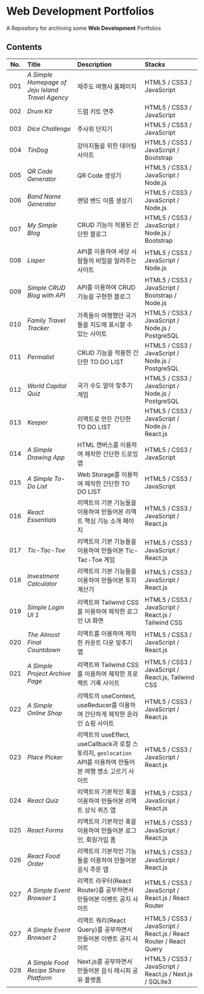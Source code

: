 # Web Development Portfolios

A Repository for archiving some **Web Development** Portfolios

## Contents

| **No.** | **Title**                                        | **Description**                                                                                                | **Stacks**                                                        |
| :-----: | :----------------------------------------------- | :------------------------------------------------------------------------------------------------------------- | :---------------------------------------------------------------- |
|   001   | _A Simple Homepage of Jeju Island Travel Agency_ | 제주도 여행사 홈페이지                                                                                         | HTML5 / CSS3 / JavaScript                                         |
|   002   | _Drum Kit_                                       | 드럼 키트 연주                                                                                                 | HTML5 / CSS3 / JavaScript                                         |
|   003   | _Dice Challenge_                                 | 주사위 던지기                                                                                                  | HTML5 / CSS3 / JavaScript                                         |
|   004   | _TinDog_                                         | 강아지들을 위한 데이팅 사이트                                                                                  | HTML5 / CSS3 / JavaScript / Bootstrap                             |
|   005   | _QR Code Generator_                              | QR Code 생성기                                                                                                 | HTML5 / CSS3 / JavaScript / Node.js                               |
|   006   | _Band Name Generator_                            | 랜덤 밴드 이름 생성기                                                                                          | HTML5 / CSS3 / JavaScript / Node.js                               |
|   007   | _My Simple Blog_                                 | CRUD 기능이 적용된 간단한 블로그                                                                               | HTML5 / CSS3 / JavaScript / Node.js / Bootstrap                   |
|   008   | _Lisper_                                         | API를 이용하여 세상 사람들의 비밀을 알려주는 사이트                                                            | HTML5 / CSS3 / JavaScript / Node.js                               |
|   009   | _Simple CRUD Blog with API_                      | API를 이용하여 CRUD 기능을 구현한 블로그                                                                       | HTML5 / CSS3 / JavaScript / Bootstrap / Node.js                   |
|   010   | _Family Travel Tracker_                          | 가족들이 여행했던 국가들을 지도에 표시할 수 있는 사이트                                                        | HTML5 / CSS3 / JavaScript / Node.js / PostgreSQL                  |
|   011   | _Permalist_                                      | CRUD 기능을 적용한 간단한 TO DO LIST                                                                           | HTML5 / CSS3 / JavaScript / Node.js / PostgreSQL                  |
|   012   | _World Capital Quiz_                             | 국가 수도 알아 맞추기 게임                                                                                     | HTML5 / CSS3 / JavaScript / Node.js / PostgreSQL                  |
|   013   | _Keeper_                                         | 리액트로 만든 간단한 TO DO LIST                                                                                | HTML5 / CSS3 / JavaScript / Node.js / React.js                    |
|   014   | _A Simple Drawing App_                           | HTML 캔버스를 이용하여 제작한 간단한 드로잉 앱                                                                 | HTML5 / CSS3 / JavaScript                                         |
|   015   | _A Simple To-Do List_                            | Web Storage를 이용하여 제작한 간단한 TO DO LIST                                                                | HTML5 / CSS3 / JavaScript                                         |
|   016   | _React Essentials_                               | 리액트의 기본 기능들을 이용하여 만들어본 리액트 핵심 기능 소개 페이지                                          | HTML5 / CSS3 / JavaScript / React.js                              |
|   017   | _Tic-Tac-Toe_                                    | 리액트의 기본 기능들을 이용하여 만들어본 Tic-Tac-Toe 게임                                                      | HTML5 / CSS3 / JavaScript / React.js                              |
|   018   | _Investment Calculator_                          | 리액트의 기본 기능들을 이용하여 만들어본 투자 계산기                                                           | HTML5 / CSS3 / JavaScript / React.js                              |
|   019   | _Simple Login UI 1_                              | 리액트와 Tailwind CSS를 이용하여 제작한 로그인 UI 화면                                                         | HTML5 / CSS3 / JavaScript / React.js / Tailwind CSS               |
|   020   | _The Almost Final Countdown_                     | 리액트를 이용하여 제작한 카운트 다운 맞추기 앱                                                                 | HTML5 / CSS3 / JavaScript / React.js                              |
|   021   | _A Simple Project Archive Page_                  | 리액트와 Tailwind CSS를 이용하여 제작한 프로젝트 기록 사이트                                                   | HTML5 / CSS3 / JavaScript / React.js, Tailwind CSS                |
|   022   | _A Simple Online Shop_                           | 리액트의 useContext, useReducer를 이용하여 간단하게 제작한 온라인 쇼핑 사이트                                  | HTML5 / CSS3 / JavaScript / React.js                              |
|   023   | _Place Picker_                                   | 리액트의 useEffect, useCallback과 로컬 스토리지, `geolocation` API를 이용하여 만들어본 여행 명소 고르기 사이트 | HTML5 / CSS3 / JavaScript / React.js                              |
|   024   | _React Quiz_                                     | 리액트의 기본적인 훅을 이용하여 만들어본 리액트 상식 퀴즈 앱                                                   | HTML5 / CSS3 / JavaScript / React.js                              |
|   025   | _React Forms_                                    | 리액트의 기본적인 훅을 이용하여 만들어본 로그인, 회원가입 폼                                                   | HTML5 / CSS3 / JavaScript / React.js                              |
|   026   | _React Food Order_                               | 리액트의 기본적인 기능들을 이용하여 만들어본 음식 주문 앱                                                      | HTML5 / CSS3 / JavaScript / React.js                              |
|   027   | _A Simple Event Browser 1_                       | 리액트 라우터(React Router)를 공부하면서 만들어본 이벤트 공지 사이트                                           | HTML5 / CSS3 / JavaScript / React.js / React Router               |
|   027   | _A Simple Event Browser 2_                       | 리액트 쿼리(React Query)를 공부하면서 만들어본 이벤트 공지 사이트                                              | HTML5 / CSS3 / JavaScript / React.js / React Router / React Query |
|   028   | _A Simple Food Recipe Share Platform_            | Next.js를 공부하면서 만들어본 음식 레시피 공유 플랫폼                                                          | HTML5 / CSS3 / JavaScript / React.js / Next.js / SQLite3          |
